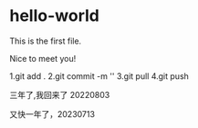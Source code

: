 # hello-world
This is the first file.

Nice to meet you!

1.git add . 
2.git commit -m ''
3.git pull
4.git push 


三年了,我回来了 20220803

又快一年了，20230713
